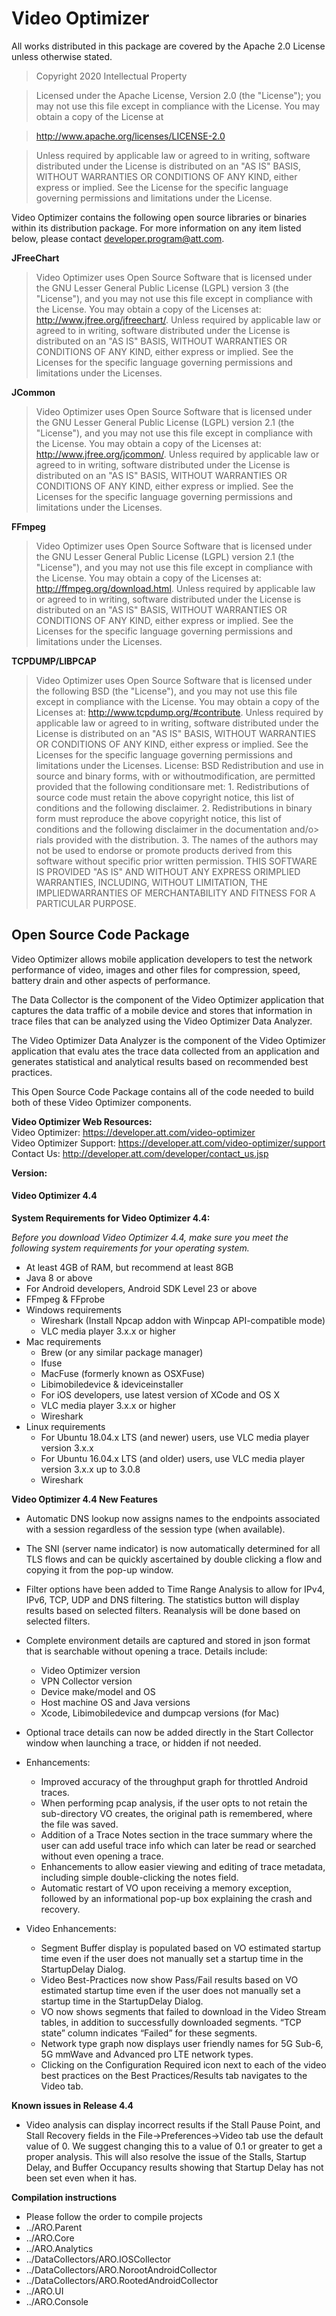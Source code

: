 
# Video Optimizer

All works distributed in this package are covered by the Apache 2.0 License unless otherwise stated.

> Copyright 2020
Intellectual Property

> Licensed under the Apache License, Version 2.0 (the "License");
> you may not use this file except in compliance with the License.
> You may obtain a copy of the License at

> http://www.apache.org/licenses/LICENSE-2.0

> Unless required by applicable law or agreed to in writing, software
> distributed under the License is distributed on an "AS IS" BASIS,
> WITHOUT WARRANTIES OR CONDITIONS OF ANY KIND, either express or implied.
> See the License for the specific language governing permissions and
> limitations under the License.

Video Optimizer contains the following open source libraries or binaries within its distribution package.  For more information on any item listed below, please contact developer.program@att.com.


**JFreeChart**  
> Video Optimizer uses Open Source Software that is licensed under the GNU Lesser General Public License (LGPL) version 3 (the "License"), and you may not use this file except in compliance with the License. You may obtain a copy of the Licenses at: http://www.jfree.org/jfreechart/. Unless required by applicable law or agreed to in writing, software distributed under the License is distributed on an "AS IS" BASIS, WITHOUT WARRANTIES OR CONDITIONS OF ANY KIND, either express or implied. See the Licenses for the specific language governing permissions and limitations under the Licenses.  

**JCommon**  
> Video Optimizer uses Open Source Software that is licensed under the GNU Lesser General Public License (LGPL) version 2.1 (the "License"), and you may not use this file except in compliance with the License. You may obtain a copy of the Licenses at: http://www.jfree.org/jcommon/. Unless required by applicable law or agreed to in writing, software distributed under the License is distributed on an "AS IS" BASIS, WITHOUT WARRANTIES OR CONDITIONS OF ANY KIND, either express or implied. See the Licenses for the specific language governing permissions and limitations under the Licenses.  

**FFmpeg**  
> Video Optimizer uses Open Source Software that is licensed under the GNU Lesser General Public License (LGPL) version 2.1 (the "License"), and you may not use this file except in compliance with the License. You may obtain a copy of the Licenses at: http://ffmpeg.org/download.html. Unless required by applicable law or agreed to in writing, software distributed under the License is distributed on an "AS IS" BASIS, WITHOUT WARRANTIES OR CONDITIONS OF ANY KIND, either express or implied. See the Licenses for the specific language governing permissions and limitations under the Licenses.  

**TCPDUMP/LIBPCAP**  
> Video Optimizer uses Open Source Software that is licensed under the following BSD (the "License"), and you may not use this file except in compliance with the License. You may obtain a copy of the Licenses at: http://www.tcpdump.org/#contribute. Unless required by applicable law or agreed to in writing, software distributed under the License is distributed on an "AS IS" BASIS, WITHOUT WARRANTIES OR CONDITIONS OF ANY KIND, either express or implied. See the Licenses for the specific language governing permissions and limitations under the Licenses. License: BSD Redistribution and use in source and binary forms, with or withoutmodification, are permitted provided that the following conditionsare met: 1. Redistributions of source code must retain the above copyright notice, this list of conditions and the following disclaimer. 2. Redistributions in binary form must reproduce the above copyright notice, this list of conditions and the following disclaimer in the documentation and/o> rials provided with the distribution. 3. The names of the authors may not be used to endorse or promote products derived from this software without specific prior written permission.  THIS SOFTWARE IS PROVIDED "AS IS" AND WITHOUT ANY EXPRESS ORIMPLIED WARRANTIES, INCLUDING, WITHOUT LIMITATION, THE IMPLIEDWARRANTIES OF MERCHANTABILITY AND FITNESS FOR A PARTICULAR PURPOSE.  


## Open Source Code Package

Video Optimizer allows mobile application developers to test the network performance of video, images and other files for compression, speed, battery drain and other aspects of performance.

The Data Collector is the component of the Video Optimizer application that captures the data traffic of a mobile device and stores that information in trace files that can be analyzed using the Video Optimizer Data Analyzer.

The Video Optimizer Data Analyzer is the component of the Video Optimizer application that evalu  ates the trace data collected from an application and generates statistical and analytical results based on recommended best practices.

This Open Source Code Package contains all of the code needed to build both of these Video Optimizer components.


**Video Optimizer Web Resources:**  
Video Optimizer: https://developer.att.com/video-optimizer<br/>
Video Optimizer Support: https://developer.att.com/video-optimizer/support<br/>
Contact Us: http://developer.att.com/developer/contact_us.jsp<br/>


**Version:**  
#### Video Optimizer 4.4

**System Requirements for Video Optimizer 4.4:**

*Before you download Video Optimizer 4.4, make sure you meet the following system requirements for your operating system.*

- At least 4GB of RAM, but recommend at least 8GB
- Java 8 or above
- For Android developers, Android SDK Level 23 or above
- FFmpeg & FFprobe
- Windows requirements
  - Wireshark (Install Npcap addon with Winpcap API-compatible mode)
  - VLC media player 3.x.x or higher
- Mac requirements
  - Brew (or any similar package manager)
  - Ifuse
  - MacFuse (formerly known as OSXFuse)
  - Libimobiledevice & ideviceinstaller
  - For iOS developers, use latest version of XCode and OS X
  - VLC media player 3.x.x or higher
  - Wireshark
- Linux requirements
  - For Ubuntu 18.04.x LTS (and newer) users, use VLC media player version 3.x.x
  - For Ubuntu 16.04.x LTS (and older) users, use VLC media player version 3.x.x up to 3.0.8
  - Wireshark



**Video Optimizer 4.4 New Features**
- Automatic DNS lookup now assigns names to the endpoints associated with a session regardless of the session type (when available).

- The SNI (server name indicator) is now automatically determined for all TLS flows and can be quickly ascertained by double clicking a flow and copying it from the pop-up window.

- Filter options have been added to Time Range Analysis to allow for IPv4, IPv6, TCP, UDP and DNS filtering. The statistics button will display results based on selected filters. Reanalysis will be done based on selected filters.

- Complete environment details are captured and stored in json format that is searchable without opening a trace. Details include:
  - Video Optimizer version
  - VPN Collector version
  - Device make/model and OS
  - Host machine OS and Java versions
  - Xcode, Libimobiledevice and dumpcap versions (for Mac)

- Optional trace details can now be added directly in the Start Collector window when launching a trace, or hidden if not needed.

- Enhancements:
  -	Improved accuracy of the throughput graph for throttled Android traces.
  - When performing pcap analysis, if the user opts to not retain the sub-directory VO creates, the original path is remembered, where the file was saved.  
  - Addition of a Trace Notes section in the trace summary where the user can add useful trace info which can later be read or searched without even opening a trace.
  -	Enhancements to allow easier viewing and editing of trace metadata, including simple double-clicking the notes field.
  -	Automatic restart of VO upon receiving a memory exception, followed by an informational pop-up box explaining the crash and recovery.

- Video Enhancements:
    - Segment Buffer display is populated based on VO estimated startup time even if the user does not manually set a startup time in the StartupDelay Dialog.
    - Video Best-Practices now show Pass/Fail results based on VO estimated startup time even if the user does not manually set a startup time in the StartupDelay Dialog.
    - VO now shows segments that failed to download in the Video Stream tables, in addition to successfully downloaded segments. “TCP state” column indicates “Failed” for these segments.
    - Network type graph now displays user friendly names for 5G Sub-6, 5G mmWave and Advanced pro LTE network types.
    - Clicking on the Configuration Required icon next to each of the video best practices on the Best Practices/Results tab navigates to the Video tab.


**Known issues in Release 4.4**

- Video analysis can display incorrect results if the Stall Pause Point, and Stall Recovery fields in the File->Preferences->Video tab use the default value of 0. We suggest changing this to a value of 0.1 or greater to get a proper analysis. This will also resolve the issue of the Stalls, Startup Delay, and Buffer Occupancy results showing that Startup Delay has not been set even when it has.  


**Compilation instructions**
+ Please follow the order to compile projects
+ ../ARO.Parent
+ ../ARO.Core
+ ../ARO.Analytics
+ ../DataCollectors/ARO.IOSCollector
+ ../DataCollectors/ARO.NorootAndroidCollector
+ ../DataCollectors/ARO.RootedAndroidCollector
+ ../ARO.UI
+ ../ARO.Console
